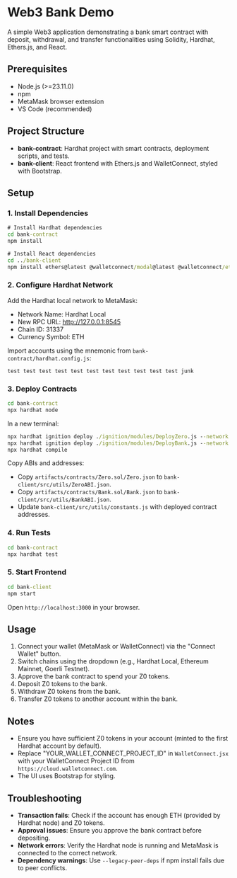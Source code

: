 # Web3 Bank Demo

A simple Web3 application demonstrating a bank smart contract with deposit, withdrawal, and transfer functionalities using Solidity, Hardhat, Ethers.js, and React.

## Prerequisites
- Node.js (>=23.11.0)
- npm
- MetaMask browser extension
- VS Code (recommended)

## Project Structure
- **bank-contract**: Hardhat project with smart contracts, deployment scripts, and tests.
- **bank-client**: React frontend with Ethers.js and WalletConnect, styled with Bootstrap.

## Setup

### 1. Install Dependencies
```cmd
# Install Hardhat dependencies
cd bank-contract
npm install

# Install React dependencies
cd ../bank-client
npm install ethers@latest @walletconnect/modal@latest @walletconnect/ethereum-provider@latest bootstrap@latest react-bootstrap@latest --legacy-peer-deps
```

### 2. Configure Hardhat Network
Add the Hardhat local network to MetaMask:
- Network Name: Hardhat Local
- New RPC URL: http://127.0.0.1:8545
- Chain ID: 31337
- Currency Symbol: ETH

Import accounts using the mnemonic from `bank-contract/hardhat.config.js`:
```
test test test test test test test test test test test junk
```

### 3. Deploy Contracts
```cmd
cd bank-contract
npx hardhat node
```
In a new terminal:
```cmd
npx hardhat ignition deploy ./ignition/modules/DeployZero.js --network localhost
npx hardhat ignition deploy ./ignition/modules/DeployBank.js --network localhost
npx hardhat compile
```

Copy ABIs and addresses:
- Copy `artifacts/contracts/Zero.sol/Zero.json` to `bank-client/src/utils/ZeroABI.json`.
- Copy `artifacts/contracts/Bank.sol/Bank.json` to `bank-client/src/utils/BankABI.json`.
- Update `bank-client/src/utils/constants.js` with deployed contract addresses.

### 4. Run Tests
```cmd
cd bank-contract
npx hardhat test
```

### 5. Start Frontend
```cmd
cd bank-client
npm start
```
Open `http://localhost:3000` in your browser.

## Usage
1. Connect your wallet (MetaMask or WalletConnect) via the "Connect Wallet" button.
2. Switch chains using the dropdown (e.g., Hardhat Local, Ethereum Mainnet, Goerli Testnet).
3. Approve the bank contract to spend your Z0 tokens.
4. Deposit Z0 tokens to the bank.
5. Withdraw Z0 tokens from the bank.
6. Transfer Z0 tokens to another account within the bank.

## Notes
- Ensure you have sufficient Z0 tokens in your account (minted to the first Hardhat account by default).
- Replace "YOUR_WALLET_CONNECT_PROJECT_ID" in `WalletConnect.jsx` with your WalletConnect Project ID from `https://cloud.walletconnect.com`.
- The UI uses Bootstrap for styling.

## Troubleshooting
- **Transaction fails**: Check if the account has enough ETH (provided by Hardhat node) and Z0 tokens.
- **Approval issues**: Ensure you approve the bank contract before depositing.
- **Network errors**: Verify the Hardhat node is running and MetaMask is connected to the correct network.
- **Dependency warnings**: Use `--legacy-peer-deps` if npm install fails due to peer conflicts.